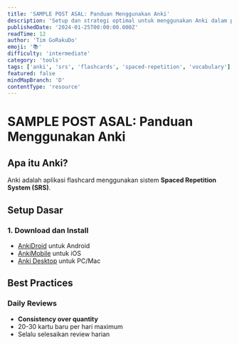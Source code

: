 ```yaml
---
title: 'SAMPLE POST ASAL: Panduan Menggunakan Anki'
description: 'Setup dan strategi optimal untuk menggunakan Anki dalam pembelajaran bahasa Jepang.'
publishedDate: '2024-01-25T00:00:00.000Z'
readTime: 12
author: 'Tim GoRakuDo'
emoji: '📚'
difficulty: 'intermediate'
category: 'tools'
tags: ['anki', 'srs', 'flashcards', 'spaced-repetition', 'vocabulary']
featured: false
mindMapBranch: 'D'
contentType: 'resource'
---
```


# SAMPLE POST ASAL: Panduan Menggunakan Anki

## Apa itu Anki?

Anki adalah aplikasi flashcard menggunakan sistem **Spaced Repetition System (SRS)**.

## Setup Dasar

### 1. Download dan Install

- [AnkiDroid](https://play.google.com/store/apps/details?id=com.ichi2.anki) untuk Android
- [AnkiMobile](https://apps.apple.com/app/ankimobile-flashcards/id373493387) untuk iOS
- [Anki Desktop](https://apps.ankiweb.net/) untuk PC/Mac

## Best Practices

### Daily Reviews

- **Consistency over quantity**
- 20-30 kartu baru per hari maximum
- Selalu selesaikan review harian
